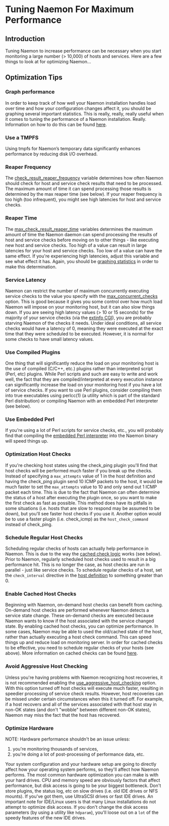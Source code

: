 # Tuning Naemon For Maximum Performance

## Introduction

Tuning Naemon to increase performance can be necessary when
you start monitoring a large number (> 10,000) of hosts and services. Here are
a few things to look at for optimizing Naemon...

## Optimization Tips

### Graph performance

In order to keep track of how well your Naemon installation handles load over
time and how your configuration changes affect it, you should be graphing
several important statistics. This is really, really, really useful
when it comes to tuning the performance of a Naemon installation. Really.
Information on how to do this can be found [here](graphs).

### Use a TMPFS

Using tmpfs for Naemon’s temporary data significantly enhances performance by
reducing disk I/O overhead.

### Reaper Frequency

The [check_result_reaper_frequency](configmain#check_result_reaper_frequency)
variable determines how often Naemon should check for host and service check
results that need to be processed. The maximum amount of time it can spend
processing those results is determined by the max reaper time (see below). If
your reaper frequency is too high (too infrequent), you might see high
latencies for host and service checks.

### Reaper Time

The [max_check_result_reaper_time](configmain#max_check_result_reaper_time)
variables determines the maximum amount of time the Naemon daemon can spend
processing the results of host and service checks before moving on to other
things - like executing new host and service checks. Too high of a value can
result in large latencies for your host and service checks. Too low of a value
can have the same effect. If you're experiencing high latencies, adjust this
variable and see what effect it has. Again, you should be
[graphing statistics](graphs) in order to make this determination.

### Service Latency

Naemon can restrict the number of maximum concurrently executing service checks
to the value you specify with the [max_concurrent_checks](configmain#max_concurrent_checks) option.
This is good because it gives you some control over how much load Naemon will
impose on your monitoring host, but it can also slow things down. If you are
seeing high latency values (> 10 or 15 seconds) for the majority of your
service checks (via the [extinfo CGI](cgis#extinfo_cgi)), you
are probably starving Naemon of the checks it needs. Under ideal conditions,
all service checks would have a latency of 0, meaning they were executed at the
exact time that they were scheduled to be executed. However, it is normal for
some checks to have small latency values.

### Use Compiled Plugins

One thing that will significantly reduce the load on your monitoring host is
the use of compiled (C/C++, etc.) plugins rather than interpreted script (Perl,
etc) plugins. While Perl scripts and such are easy to write and work well, the
fact that they are compiled/interpreted at every execution instance can
significantly increase the load on your monitoring host if you have a lot of
service checks. If you want to use Perl plugins, consider compiling them into
true executables using perlcc(1) (a utility which is part of the standard Perl
distribution) or compiling Naemon with an embedded Perl interpreter (see
below).

### Use Embedded Perl

If you're using a lot of Perl scripts for service checks, etc., you will
probably find that compiling the [embedded Perl interpreter](embeddedperl)
into the Naemon binary will speed things up.

### Optimization Host Checks

If you're checking host states using the check_ping plugin you'll find that
host checks will be performed much faster if you break up the checks. Instead
of specifying a `max_attempts` value of 1 in the host definition and
having the check_ping plugin send 10 ICMP packets to the host, it would be much
faster to set the `max_attempts` value to 10 and only send out 1 ICMP
packet each time. This is due to the fact that Naemon can often determine the
status of a host after executing the plugin once, so you want to make the first
check as fast as possible. This method does have its pitfalls in some
situations (i.e. hosts that are slow to respond may be assumed to be down), but
you'll see faster host checks if you use it. Another option would be to use a
faster plugin (i.e. check_icmp) as the `host_check_command` instead of
check_ping.

### Schedule Regular Host Checks

Scheduling regular checks of hosts can actually help performance in Naemon.
This is due to the way the [cached check logic](cachedchecks)
works (see below). Prior to Naemon, regularly scheduled host checks used to
result in a big performance hit. This is no longer the case, as host checks
are run in parallel - just like service checks. To schedule regular checks of
a host, set the `check_interval` directive in the [host definition](objectdefinitions#host)
to something greater than 0.

### Enable Cached Host Checks

Beginning with Naemon, on-demand host checks can benefit from caching.
On-demand host checks are performed whenever Naemon detects a service state
change. These on-demand checks are executed because Naemon wants to know if
the host associated with the service changed state. By enabling cached host
checks, you can optimize performance. In some cases, Naemon may be able to
used the old/cached state of the host, rather than actually executing a host
check command. This can speed things up and reduce load on monitoring server.
In order for cached checks to be effective, you need to schedule regular checks
of your hosts (see above). More information on cached checks can be found
[here](cachedchecks).

### Avoid Aggressive Host Checking

Unless you're having problems with Naemon recognizing host recoveries, it is
not recommended enabling the [use_aggressive_host_checking](configmain#use_aggressive_host_checking)
option. With this option turned off host checks will execute much faster,
resulting in speedier processing of service check results. However, host
recoveries can be missed under certain circumstances when this it turned off.
For example, if a host recovers and all of the services associated with that
host stay in non-OK states (and don't "wobble" between different non-OK
states), Naemon may miss the fact that the host has recovered.

### Optimize Hardware

NOTE: Hardware performance shouldn't be an issue unless:
1. you're monitoring thousands of services,
2. you're doing a lot of post-processing of performance data, etc.

Your system configuration and your hardware setup are going to
directly affect how your operating system performs, so they'll affect how
Naemon performs. The most common hardware optimization you can make is with
your hard drives. CPU and memory speed are obviously factors that affect
performance, but disk access is going to be your biggest bottleneck. Don't
store plugins, the status log, etc on slow drives (i.e. old IDE drives or NFS
mounts). If you've got them, use UltraSCSI drives or fast IDE drives. An
important note for IDE/Linux users is that many Linux installations do not
attempt to optimize disk access. If you don't change the disk access
parameters (by using a utility like `hdparam`), you'll loose out on a
`lot` of the speedy features of the new IDE drives.
